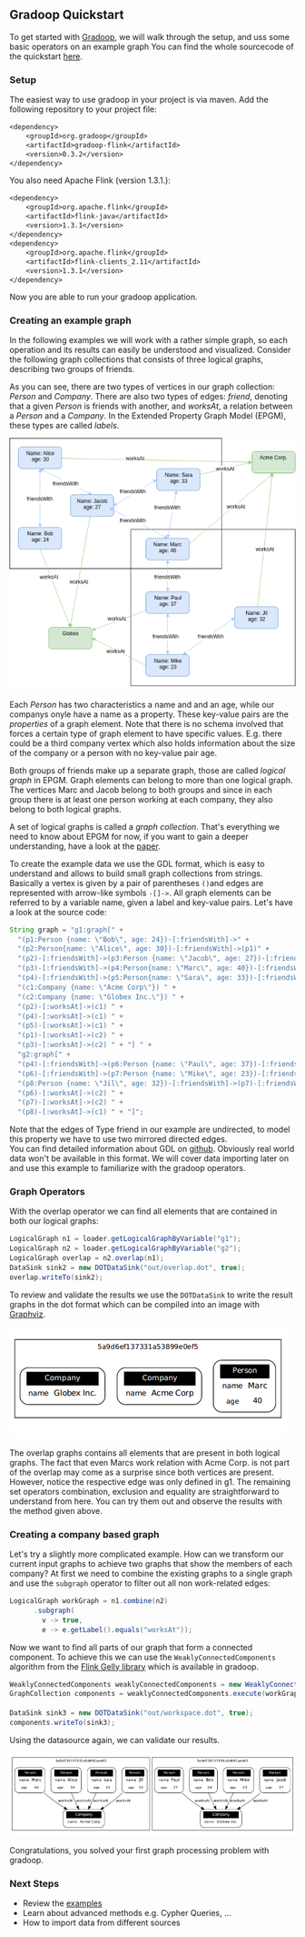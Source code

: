 ## Gradoop Quickstart

To get started with [Gradoop](http://www.gradoop.com), we will walk through the setup, and 
uss some basic operators on an example graph You can find the whole sourcecode of the quickstart [here](src/main/java/GradoopQuickstart.java).

### Setup

The easiest way to use gradoop in your project is via maven. Add the following repository to your project file:

```
<dependency>
    <groupId>org.gradoop</groupId>
    <artifactId>gradoop-flink</artifactId>
    <version>0.3.2</version>
</dependency>
```
You also need Apache Flink (version 1.3.1.):
```
<dependency>
    <groupId>org.apache.flink</groupId>
    <artifactId>flink-java</artifactId>
    <version>1.3.1</version>
</dependency>
<dependency>
    <groupId>org.apache.flink</groupId>
    <artifactId>flink-clients_2.11</artifactId>
    <version>1.3.1</version>
</dependency>
```
Now you are able to run your gradoop application.

### Creating an example graph
In the following examples we will work with a rather simple graph, so each operation and its 
results can easily be understood and visualized. Consider the following graph collections that consists of three logical graphs, describing two groups of friends.

As you can see, there are two types of vertices in our graph collection: _Person_ and _Company_. 
There are also two types of edges: _friend_, denoting that a given _Person_ is friends with 
another, and _worksAt_, a relation between a _Person_ and a _Company_. 
In the Extended Property Graph Model (EPGM), these types are called _labels_.

![example graph](images/example-graph.png)

Each _Person_ has two characteristics a name and and an age, while our companys onyle have a
 name as a property. These key-value pairs are the _properties_ of a graph element. Note that 
 there is no schema involved that forces a certain type of graph element to have specific values.
 E.g. there could be a third company vertex which also holds information about the size of 
 the company or a person with no key-value pair age. 
 
 Both groups of friends make up a separate graph, those are called _logical graph_ in EPGM. Graph
  elements can belong to more than one logical graph. The vertices Marc and Jacob belong to both 
  groups  and since in each group there is at least one person working at each company, they also belong 
  to both logical graphs.  
 
 A set of logical graphs is called a _graph collection_. That's everything we need to know about 
 EPGM for now, if you want to gain a deeper understanding, have a look at the [paper](http://dbs.uni-leipzig.de/file/EPGM.pdf).    


To create the example data we use the GDL format, which is easy to understand and allows 
to build small graph collections from strings. Basically a vertex is given by a pair of 
parentheses `()`and edges are represented with arrow-like symbols `-[]->`. All 
graph elements can be referred to by a variable name, given a label and key-value pairs. Let's have a look at the source code:

```java 
String graph = "g1:graph[" + 
  "(p1:Person {name: \"Bob\", age: 24})-[:friendsWith]->" +
  "(p2:Person{name: \"Alice\", age: 30})-[:friendsWith]->(p1)" +
  "(p2)-[:friendsWith]->(p3:Person {name: \"Jacob\", age: 27})-[:friendsWith]->(p2) " +
  "(p3)-[:friendsWith]->(p4:Person{name: \"Marc\", age: 40})-[:friendsWith]->(p3) " +
  "(p4)-[:friendsWith]->(p5:Person{name: \"Sara\", age: 33})-[:friendsWith]->(p4) " +
  "(c1:Company {name: \"Acme Corp\"}) " +
  "(c2:Company {name: \"Globex Inc.\"}) " +
  "(p2)-[:worksAt]->(c1) " +
  "(p4)-[:worksAt]->(c1) " +
  "(p5)-[:worksAt]->(c1) " +
  "(p1)-[:worksAt]->(c2) " +
  "(p3)-[:worksAt]->(c2) " + "] " +
  "g2:graph[" +
  "(p4)-[:friendsWith]->(p6:Person {name: \"Paul\", age: 37})-[:friendsWith]->(p4) " +
  "(p6)-[:friendsWith]->(p7:Person {name: \"Mike\", age: 23})-[:friendsWith]->(p6) " +
  "(p8:Person {name: \"Jil\", age: 32})-[:friendsWith]->(p7)-[:friendsWith]->(p8) " +
  "(p6)-[:worksAt]->(c2) " +
  "(p7)-[:worksAt]->(c2) " +
  "(p8)-[:worksAt]->(c1) " + "]";
```
Note that the edges of Type friend in our example are undirected, to model this property we 
have to use two mirrored directed edges.  
You can find detailed information about GDL on [github](https://github.com/s1ck/gdl).
Obviously real world data won't be available in this format. We will cover data importing 
later on and use this example to familiarize  with the gradoop operators.

### Graph Operators
With the overlap operator we can find all elements that are contained in both our logical 
graphs:
```java
LogicalGraph n1 = loader.getLogicalGraphByVariable("g1");
LogicalGraph n2 = loader.getLogicalGraphByVariable("g2");
LogicalGraph overlap = n2.overlap(n1);
DataSink sink2 = new DOTDataSink("out/overlap.dot", true);
overlap.writeTo(sink2);
```
To review and validate the results we use the `DOTDataSink` to write the result graphs in 
the dot format which can be compiled into an image with [Graphviz](https://www.graphviz.org/). 

![overlap graph](images/overlap.png)

The overlap graphs contains all elements that are present in both logical graphs. The fact that 
even Marcs work relation with Acme Corp. is not part of the overlap may come as a surprise since 
both vertices are present. However, notice the respective edge was only defined in g1.
The remaining set operators combination, exclusion and equality are straightforward to
 understand from here. You can try them out and observe the results with the method given above. 

### Creating a company based graph 

Let's try a slightly more complicated example. How can we transform our current input graphs to 
achieve two graphs that show the members of each company? At first we need to combine the existing 
graphs to a single graph and use the `subgraph` operator to filter out all non work-related edges:
```java
LogicalGraph workGraph = n1.combine(n2)
      .subgraph(
        v -> true,
        e -> e.getLabel().equals("worksAt"));
```

Now we want to find all parts of our graph that form a connected component. To achieve this we 
can use the `WeaklyConnectedComponents` algorithm from the [Flink Gelly library](https://flink.apache.org/news/2015/08/24/introducing-flink-gelly.html) which is available in gradoop.  
```java
WeaklyConnectedComponents weaklyConnectedComponents = new WeaklyConnectedComponents(10);
GraphCollection components = weaklyConnectedComponents.execute(workGraph);

DataSink sink3 = new DOTDataSink("out/workspace.dot", true);
components.writeTo(sink3);
```

Using the datasource again, we can validate our results.

![workspace graph](images/workspace.png)


Congratulations, you solved your first graph processing problem with gradoop. 


### Next Steps 

* Review the [examples](https://github.com/dbs-leipzig/gradoop/tree/master/gradoop-examples)
* Learn about advanced methods e.g. Cypher Queries, ...
* How to import data from different sources